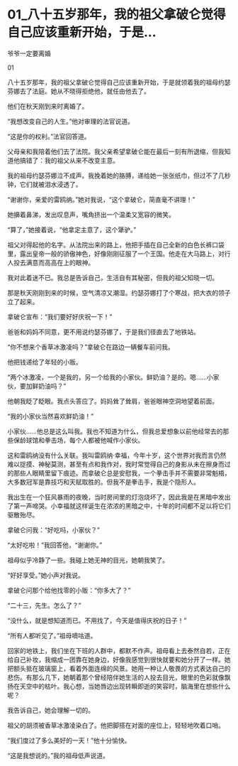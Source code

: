 # 01_八十五岁那年，我的祖父拿破仑觉得自己应该重新开始，于是...

爷爷一定要离婚

01

八十五岁那年，我的祖父拿破仑觉得自己应该重新开始，于是就领着我的祖母约瑟芬娜去了法庭。她从不晓得拒绝他，就任由他去了。

他们在秋天刚到来时离婚了。

“我想改变自己的人生。”他对审理的法官说道。

“这是你的权利。”法官回答道。

父母亲和我陪着他们去了法院。我父亲希望拿破仑能在最后一刻有所退缩，但我知道他搞错了：我的祖父从来不改变主意。

我的祖母约瑟芬娜泣不成声。我挽着她的胳膊，递给她一张张纸巾，但过不了几秒钟，它们就被泪水浸透了。

“谢谢你，亲爱的雷鸥纳。”她对我说，“这个拿破仑，简直毫不讲理！”

她擤着鼻涕，发出叹息声，嘴角挤出一个温柔又宽容的微笑。

“算了，”她接着说，“他拿定主意了，这个犟驴。”

祖父对得起他的名字。从法院出来的路上，他把手插在自己全新的白色长裤口袋里，露出皇帝一般的骄傲神色，好像刚刚征服了一个王国。他走在大马路上，对行人投去满意而高高在上的眼神。

我对此着迷不已。我总是告诉自己，生活自有其秘密，但我的祖父知晓一切。

那是秋天刚刚到来的时候，空气清凉又潮湿。约瑟芬娜打了个寒战，把大衣的领子立了起来。

拿破仑宣布：“我们要好好庆祝一下！”

爸爸和妈妈不同意，更不用说约瑟芬娜了，于是我们径直去了地铁站。

“你不想来个香草冰激凌吗？”拿破仑在路边一辆餐车前问我。

他把钱递给了年轻的小贩。

“两个冰激凌，一个是我的，另一个给我的小家伙。鲜奶油？是的。嗯……小家伙，要加鲜奶油吗？”

他朝我眨了眨眼。我点头答应了。妈妈耸了耸肩，爸爸眼神空洞地望着前面。

“我的小家伙当然喜欢鲜奶油！”

小家伙……他总是这么叫我。我也不知道为什么，但我总爱想象以前他经常去的那些保龄球馆和拳击场，每个人都被他喊作小家伙。

这和雷鸥纳没有什么关联。我叫雷鸥纳·幸福，今年十岁，这个世界对我而言仍然难以捉摸、神秘莫测，甚至有点和我作对，我时常觉得自己的身影从未在擦身而过的那些人眼睛里留下痕迹。而拿破仑总是安慰我，一个拳击手并不需要非常魁梧，大多数冠军是靠技巧和天赋取胜的。但我不是拳击手，我是个隐形人。

我出生在一个狂风暴雨的夜晚，当时房间里的灯泡烧坏了，因此我是在黑暗中发出了第一声啼哭。小幸福就这样诞生在浓浓的黑暗之中，十年的时间都不足以将它们驱散殆尽。

拿破仑问我：“好吃吗，小家伙？”

“太好吃啦！”我回答他，“谢谢你。”

祖母似乎冷静了一些。我碰上她无神的目光，她朝我笑了。

“好好享受。”她小声对我说。

拿破仑问那个给他找零的小贩：“你多大了？”

“二十三，先生。怎么了？”

“没什么，就是想知道而已。不用找了，今天是值得庆祝的日子！”

“所有人都听见了。”祖母嘀咕道。

回家的地铁上，我们坐在下班的人群中，都默不作声。祖母看上去泰然自若，正在给自己补妆，我缩成一团靠在她身边，好像我感觉到很快就要和她分开了一样。她把额头抵在玻璃窗上，看着外面连绵的风景。她用一种让人敬畏的方式表达自己的悲伤。有那么几下，她朝着那个曾经陪伴她生活的人投去目光，眼里的色彩就像飘扬在天空中的枯叶。我心想，当她唇边出现转瞬即逝的笑容时，脑海里在想些什么呢？

我告诉自己，她会理解一切的。

祖父的胡须被香草冰激凌染白了。他把脚搭在对面的座位上，轻轻地吹着口哨。

“我们度过了多么美好的一天！”他十分愉快。

“这是我想说的。”我的祖母低声说道。